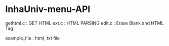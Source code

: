 # InhaUniv-menu-API

gethtml.c : GET HTML
ext.c : HTML PARSING
edit.c : Erase Blank and HTML Tag

example_file : html, txt file
